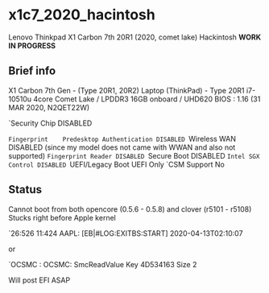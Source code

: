 # x1c7_2020_hacintosh
Lenovo Thinkpad X1 Carbon 7th 20R1 (2020, comet lake) Hackintosh
**WORK IN PROGRESS**

## Brief info
X1 Carbon 7th Gen - (Type 20R1, 20R2) Laptop (ThinkPad) - Type 20R1 
i7-10510u 4core Comet Lake / LPDDR3 16GB onboard / UHD620
BIOS : 1.16 (31 MAR 2020, N2QET22W)

`Security Chip DISABLED

`Fingerprint 	Predesktop Authentication DISABLED
`Wireless WAN DISABLED (since my model does not came with WWAN and also not supported)
`Fingerprint Reader DISABLED
`Secure Boot DISABLED
`Intel SGX Control DISABLED
`UEFI/Legacy Boot UEFI Only
`CSM Support No


## Status
Cannot boot from both opencore (0.5.6 - 0.5.8) and clover (r5101 - r5108)
Stucks right before Apple kernel

`26:526 11:424 AAPL: [EB|#LOG:EXITBS:START] 2020-04-13T02:10:07

or

`OCSMC : OCSMC: SmcReadValue Key 4D534163 Size 2


Will post EFI ASAP
